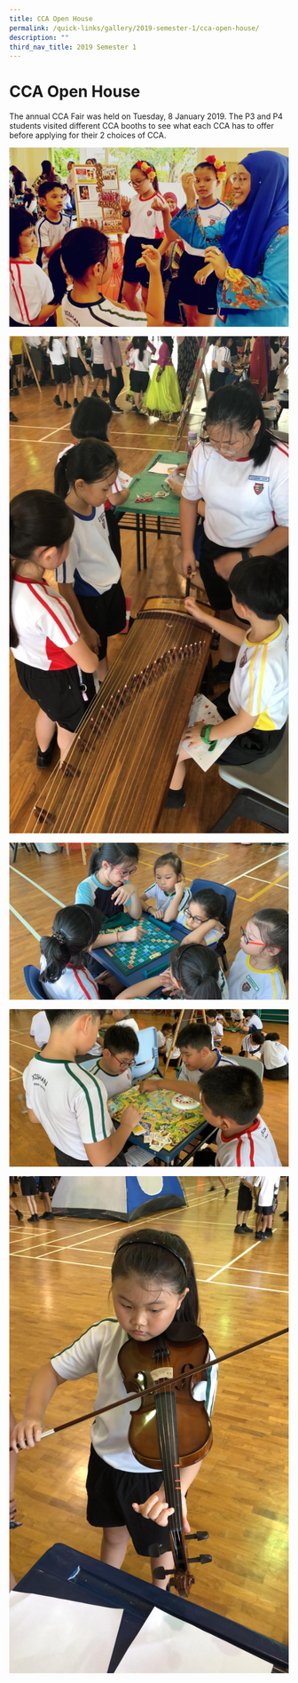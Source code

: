 ```yaml
---
title: CCA Open House
permalink: /quick-links/gallery/2019-semester-1/cca-open-house/
description: ""
third_nav_title: 2019 Semester 1
---
```

# **CCA Open House**

The annual CCA Fair was held on Tuesday, 8 January 2019. The P3 and P4 students visited different CCA booths to see what each CCA has to offer before applying for their 2 choices of CCA.

![](/images/CCA_FAIR%20(1).jpeg)

![](/images/CCA_FAIR%20(10).jpeg)

![](/images/CCA_FAIR%20(11).jpeg)

![](/images/CCA_FAIR%20(12).jpeg)

![](/images/CCA_FAIR%20(13).jpeg)

